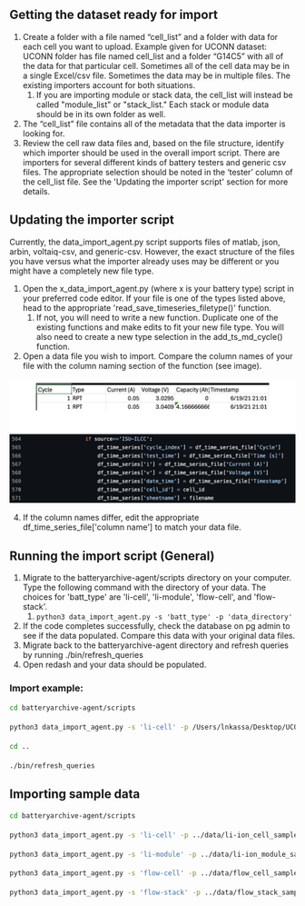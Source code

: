 ## Getting the dataset ready for import
1.	Create a folder with a file named “cell_list” and a folder with data for each cell you want to upload. 
Example given for UCONN dataset: UCONN folder has file named cell_list and a folder “G14C5” with all of the data for that particular cell. Sometimes all of the cell data may be in a single Excel/csv file. Sometimes the data may be in multiple files. The existing importers account for both situations.
    1. If you are importing module or stack data, the cell_list will instead be called "module_list" or "stack_list." Each stack or module data should be in its own folder as well.
3.	The “cell_list” file contains all of the metadata that the data importer is looking for.
4.	Review the cell raw data files and, based on the file structure, identify which importer should be used in the overall import script. There are importers for several different kinds of battery testers and generic csv files. The appropriate selection should be noted in the ‘tester’ column of the cell_list file. See the 'Updating the importer script' section for more details.


## Updating the importer script
Currently, the data_import_agent.py script supports files of matlab, json, arbin, voltaiq-csv, and generic-csv. However, the exact structure of the files you have versus what the importer already uses may be different or you might have a completely new file type.

1. Open the x_data_import_agent.py (where x is your battery type) script in your preferred code editor. If your file is one of the types listed above, head to the appropriate 'read_save_timeseries_filetype()' function.
    1. If not, you will need to write a new function. Duplicate one of the existing functions and make edits to fit your new file type. You will also need to create a new type selection in the add_ts_md_cycle() function.
3. Open a data file you wish to import. Compare the column names of your file with the column naming section of the function (see image). 
<img src="compare_columns.png">

4. If the column names differ, edit the appropriate df_time_series_file['column name'] to match your data file.

## Running the import script (General)
1. Migrate to the batteryarchive-agent/scripts directory on your computer. Type the following command with the directory of your data. The choices for 'batt_type' are 'li-cell', 'li-module', 'flow-cell', and 'flow-stack'.
    1. `python3 data_import_agent.py -s 'batt_type' -p 'data_directory'`
3. If the code completes successfully, check the database on pg admin to see if the data populated. Compare this data with your original data files.
4. Migrate back to the batteryarchive-agent directory and refresh queries by running ./bin/refresh_queries
5. Open redash and your data should be populated.

### Import example:
``` bash
cd batteryarchive-agent/scripts

python3 data_import_agent.py -s 'li-cell' -p /Users/lnkassa/Desktop/UCONNdata/

cd ..

./bin/refresh_queries
```

## Importing sample data
``` bash
cd batteryarchive-agent/scripts

python3 data_import_agent.py -s 'li-cell' -p ../data/li-ion_cell_samples/

python3 data_import_agent.py -s 'li-module' -p ../data/li-ion_module_samples/

python3 data_import_agent.py -s 'flow-cell' -p ../data/flow_cell_samples/

python3 data_import_agent.py -s 'flow-stack' -p ../data/flow_stack_samples/
```